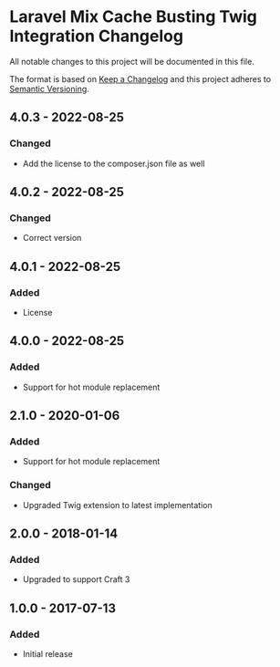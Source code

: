 # Laravel Mix Cache Busting Twig Integration Changelog

All notable changes to this project will be documented in this file.

The format is based on [Keep a Changelog](http://keepachangelog.com/) and this project adheres to [Semantic Versioning](http://semver.org/).

## 4.0.3 - 2022-08-25
### Changed
- Add the license to the composer.json file as well

## 4.0.2 - 2022-08-25
### Changed
- Correct version

## 4.0.1 - 2022-08-25
### Added
- License

## 4.0.0 - 2022-08-25
### Added
- Support for hot module replacement

## 2.1.0 - 2020-01-06
### Added
- Support for hot module replacement

### Changed
- Upgraded Twig extension to latest implementation

## 2.0.0 - 2018-01-14
### Added
- Upgraded to support Craft 3

## 1.0.0 - 2017-07-13
### Added
- Initial release
